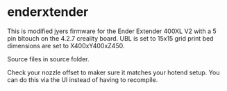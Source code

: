 # enderxtender

This is modified jyers firmware for the Ender Extender 400XL V2 with a 5 pin bltouch on the 4.2.7 creality board. 
UBL is set to 15x15 grid
print bed dimensions are set to X400xY400xZ450. 

Source files in source folder. 

Check your nozzle offset  to maker sure it matches your hotend setup. You can do this via the UI instead of having to recompile. 
